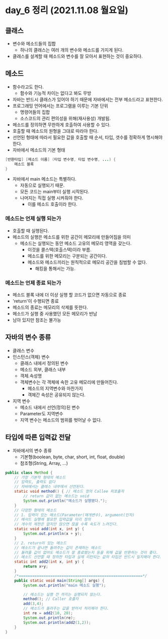 # day_6 정리 (2021.11.08 월요일)

## 클래스
- 변수와 메소드들의 집합
  - 하나의 클래스는 여러 개의 변수와 메소드를 가지게 된다.
- 클래스를 설계할 때 메소드와 변수를 잘 모아서 표현하는 것이 중요하다.

## 메소드
- 함수라고도 한다.
  - 함수와 기능적 차이는 없다고 봐도 무방
- 자바는 반드시 클래스가 있어야 하기 때문에 자바에서는 전부 메소드라고 표현한다.
- 프로그래밍 언어에서는 프로그램을 이루는 기본 단위
  - 명령어들의 집합
  - 소스코드의 관리 편의성을 위해(재사용성) 개발됨.
- 메소드를 정의하면 무한하게 호출하여 사용할 수 있다.
- 호출할 때 메소드의 원형을 그대로 따라야 한다.
- 선언된 형태에 따라서 필요한 값을 호출할 때 순서, 타입, 갯수를 정확하게 명시해야 한다. 
- 자바에서 메소드의 기본 형태

~~~java
[반환타입] [메소드 이름] (타입 변수명, 타입 변수명, ...) {
    메소드 블록
}
~~~

- 자바에서 main 메소드는 특별하다.
  - 자동으로 실행되기 때문.
  - 모든 코드는 main부터 실행 시작된다.
  - 나머지는 직접 실행 시켜줘야 한다.
    - 이를 메소드 호출이라 한다.

### 메소드는 언제 실행 되는가
- 호출할 때 실행된다.
- 메소드의 실행은 메소드를 위한 공간이 메모리에 만들어짐을 의미
  - 메소드는 실행되는 동안 메소드 고유의 메모리 영역을 갖는다.
    - 이것을 콜스택(호출스택)이라 부름.
    - 메소드를 위한 메모리는 구분되는 공간이다.
    - 메소드와 메소드끼리는 원칙적으로 메모리 공간을 침범할 수 없다.
      - 해킹을 통해서는 가능.

### 메소드는 언제 종료 되는가
- 메소드 블록 내에 더 이상 실행 할 코드가 없으면 자동으로 종료
- 'return'이 수행되면 종료
- 메소드의 종료는 메모리의 삭제를 뜻한다.
- 메소드가 실행 중 사용했던 모든 메모리가 반남
- 남아 있지만 참조는 불가능

## 자바의 변수 종류
- 클래스 변수
- 인스턴스(객체) 변수
  - 클래스 내에서 정의된 변수
  - 메소드 외부, 클래스 내부
  - 객체.속성명
  - 객체변수는 각 객체에 속한 고유 메모리에 만들어진다.
    - 메소드의 지역변수와 마찬가지
    - 객체간 속성은 공유되지 않는다.
- 지역 변수
  - 메소드 내에서 선언(정의)된 변수
  - Parameter도 지역변수
  - 지역 변수는 메소드의 범위를 벗어날 수 없다.

## 타입에 따른 입력값 전달
- 자바에서의 변수 종류
  - 기본형(boolean, byte, char, short, int, float, double)
  - 참조형(String, Array, ...)

~~~java
public class Method {
    // 가장 기본적 형태의 메소드
    // 입력도, 출력도 없다
    // 자바에서는 클래스 내부에서 선언된다.
    static void method() { // 메소드 정의 Callee 피호출자
        // return 값이 없는 메소드는 void
        System.out.println("메소드가 실행됐다.");
    }
    // 다양한 형태의 메소드
    // 1. 입력이 있는 메소드(Parameter(매개변수), argument(인자)
    // 메서드 실행에 필요한 입력값을 미리 정의
    // 개수의 제한은 없지만 많으면 많을 수록 속도가 느려진다.
    static void add(int x, int y) {
        System.out.println(x + y);
    }
    // 2. return이 있는 메소드
    // 메소드가 끝나면 돌려주는 값이 존재하는 메소드
    // 돌려줄 값이 없어도 메소드가 잘 종료됐는지 등을 위해 값을 반환하는 것이 좋다.
    // 메소드 선언할 때 정의한 타입과 실제 리턴되는 값의 타입은 반드시 일치해야 한다.
    static int add2(int x, int y) {
        return x+y;
    }
    /*=======================================================*/
    public static void main(String[] args) {
        System.out.println("main 메소드 실행");

        // 메소드는 실행 전 까지는 실행되지 않는다.
        method(); // Caller 호출자
        add(3,4);
        // 메소드가 돌려주는 값을 받아서 처리해야 한다.
        int re = add2(10, 20);
        System.out.println(re);
        System.out.println(add2(1,2));
    }
}
~~~